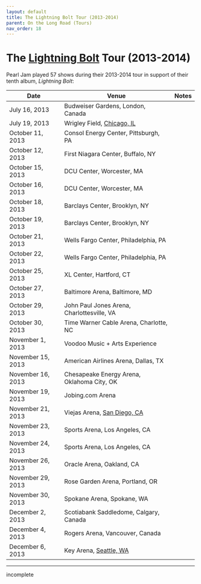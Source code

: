```yaml
---
layout: default
title: The Lightning Bolt Tour (2013-2014)
parent: On the Long Road (Tours)
nav_order: 18
---
```


# The [Lightning Bolt](https://pearljamopedia.ml/docs/Albums/Studio/Lightning-Bolt) Tour (2013-2014)

Pearl Jam played 57 shows during their 2013-2014 tour in support of their tenth album, *Lightning Bolt*:

| Date | Venue | Notes |
| ---- | ----- | ----- |
| July 16, 2013 | Budweiser Gardens, London, Canada |
| July 19, 2013 | Wrigley Field, [Chicago, IL](https://pearljamopedia.ml/docs/Notable-Mentions/Locations/Chicago-IL) |
| October 11, 2013 | Consol Energy Center, Pittsburgh, PA |
| October 12, 2013 | First Niagara Center, Buffalo, NY |
| October 15, 2013 | DCU Center, Worcester, MA |
| October 16, 2013 | DCU Center, Worcester, MA |
| October 18, 2013 | Barclays Center, Brooklyn, NY | 
| October 19, 2013 | Barclays Center, Brooklyn, NY |
| October 21, 2013 | Wells Fargo Center, Philadelphia, PA |
| October 22, 2013 | Wells Fargo Center, Philadelphia, PA |
| October 25, 2013 | XL Center, Hartford, CT |
| October 27, 2013 | Baltimore Arena, Baltimore, MD |
| October 29, 2013 | John Paul Jones Arena, Charlottesville, VA |
| October 30, 2013 | Time Warner Cable Arena, Charlotte, NC |
| November 1, 2013 | Voodoo Music + Arts Experience |
| November 15, 2013 | American Airlines Arena, Dallas, TX |
| November 16, 2013 | Chesapeake Energy Arena, Oklahoma City, OK |
| November 19, 2013 | Jobing.com Arena |
| November 21, 2013 | Viejas Arena, [San Diego, CA](https://pearljamopedia.ml/docs/Notable-Mentions/Locations/San-Diego) |
| November 23, 2013 | Sports Arena, Los Angeles, CA |
| November 24, 2013 | Sports Arena, Los Angeles, CA |
| November 26, 2013 | Oracle Arena, Oakland, CA |
| November 29, 2013 | Rose Garden Arena, Portland, OR |
| November 30, 2013 | Spokane Arena, Spokane, WA |
| December 2, 2013 | Scotiabank Saddledome, Calgary, Canada |
| December 4, 2013 | Rogers Arena, Vancouver, Canada |
| December 6, 2013 | Key Arena, [Seattle, WA](https://pearljamopedia.ml/docs/Notable-Mentions/Locations/Seattle-WA)

---------------------------------------------------------------------------------
incomplete
